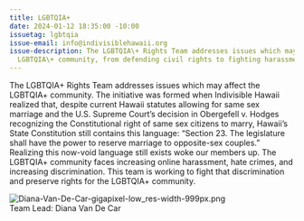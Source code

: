 ```yaml
---
title: LGBTQIA+
date: 2024-01-12 18:35:00 -10:00
issuetag: lgbtqia
issue-email: info@indivisiblehawaii.org
issue-description: The LGBTQIA\+ Rights Team addresses issues which may affect the
  LGBTQIA\+ community, from defending civil rights to fighting harassment and discrimination.
---
```


The LGBTQIA\+ Rights Team addresses issues which may affect the LGBTQIA\+ community. The initiative was formed when Indivisible Hawaii realized that, despite current Hawaii statutes allowing for same sex marriage and the U.S. Supreme Court’s decision in Obergefell v. Hodges recognizing the Constitutional right of same sex citizens to marry, Hawaii’s State Constitution still contains this language: “Section 23. The legislature shall have the power to reserve marriage to opposite-sex couples.” Realizing this now-void language still exists woke our members up. The LGBTQIA\+ community faces increasing online harassment, hate crimes, and increasing discrimination. This team is working to fight that discrimination and preserve rights for the LGBTQIA\+ community.

![Diana-Van-De-Car-gigapixel-low_res-width-999px.png](/uploads/Diana-Van-De-Car-gigapixel-low_res-width-999px.png)\
Team Lead: Diana Van De Car